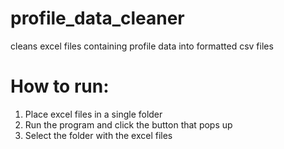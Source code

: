 # profile_data_cleaner
cleans excel files containing profile data into formatted csv files


# How to run:
1. Place excel files in a single folder
2. Run the program and click the button that pops up
3. Select the folder with the excel files
